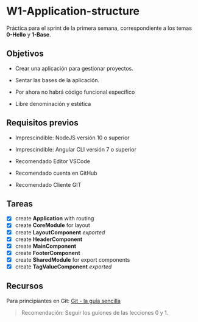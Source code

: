 # W1-Application-structure
Práctica para el sprint de la primera semana, correspondiente a los temas **0-Hello** y **1-Base**.

## Objetivos

- Crear una aplicación para gestionar proyectos.

- Sentar las bases de la aplicación.

- Por ahora no habrá código funcional específico

- Libre denominación y estética

## Requisitos previos

- Imprescindible: NodeJS versión 10 o superior

- Imprescindible: Angular CLI versión 7 o superior

- Recomendado Editor VSCode

- Recomendado cuenta en GitHub

- Recomendado Cliente GIT

## Tareas

- [x] create **Application** with routing
- [x] create **CoreModule** for layout
- [x] create **LayoutComponent** _exported_
- [x] create **HeaderComponent**
- [x] create **MainComponent**
- [x] create **FooterComponent**
- [x] create **SharedModule** for export components
- [x] create **TagValueComponent** _exported_

## Recursos

Para principiantes en Git:
[Git - la guía sencilla](http://rogerdudler.github.io/git-guide/index.es.html)

> Recomendación: Seguir los guiones de las lecciones 0 y 1.